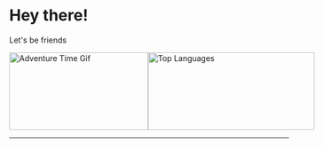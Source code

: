 # Hey there! 
Let's be friends

<div style="display: flex; align-items: center;">
  <img src="https://media.giphy.com/media/cgW5iwX0e37qg/giphy.gif" width="250" height="140" alt="Adventure Time Gif">
  <img src="https://github-readme-stats.vercel.app/api/top-langs/?username=ariesdav&layout=compact&theme=radical" width="300" height="140" alt="Top Languages">
  <!--<img src="https://upload.wikimedia.org/wikipedia/commons/c/c3/Python-logo-notext.svg" width="50"/>-->
</div>

---

<!--## 🛠 Tech Stack
### **Languages (mostly)**  
<img src="https://upload.wikimedia.org/wikipedia/commons/c/c3/Python-logo-notext.svg" width="50"/>

[GitHub Stats](https://github-readme-stats.vercel.app/api?username=your_username&show_icons=true&theme=radical)  -->


